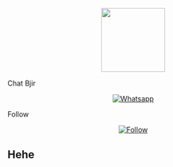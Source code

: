 <p align="center">
<img src="https://i.ibb.co/C178Phc/images.jpg" width="128" height="128"/>
</p>
Chat Bjir
<p align="center">
<a href="https://wa.wizard.id/5cdf50"><img title="Whatsapp" src="https://encrypted-tbn0.gstatic.com/images?q=tbn:ANd9GcSAE9USikL-8owvdfw4dj-RDAlPbDnfbnUbHQ&usqp=CAU=CAU?colorA=%23ff0000&colorB=%23017e40&style=for-the-badge"></a>
</p>
Follow
<p align="center">
<a href="https://www.instagram.com/im_ditzyy/"><img title="Follow" src="https://i.ibb.co/vwn1d5t/kindpng-21194.png?style=for-the-badge&logo=github"></a>
</p>
<p align="center">
</p>

## Hehe
